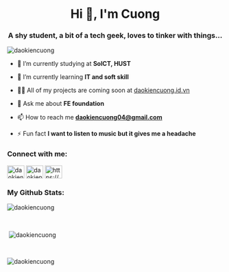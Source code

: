 <h1 align="center">Hi 👋, I'm Cuong</h1>
<h3 align="center">A shy student, a bit of a tech geek, loves to tinker with things...</h3>

<p align="left"> <img src="https://komarev.com/ghpvc/?username=daokiencuong&label=Profile%20views&color=ff0000&style=flat" alt="daokiencuong" /> </p>

- 🔭 I’m currently studying at **SoICT, HUST**

- 🌱 I’m currently learning **IT and soft skill**

- 👨‍💻 All of my projects are coming soon at [daokiencuong.id.vn](https://www.daokiencuong.id.vn/)

- 💬 Ask me about **FE foundation**

- 📫 How to reach me **daokiencuong04@gmail.com**

- ⚡ Fun fact **I want to listen to music but it gives me a headache**

<h3 align="left">Connect with me:</h3>
<p align="left">
<a href="https://fb.com/daokiencuongg" target="blank"><img align="center" src="https://raw.githubusercontent.com/rahuldkjain/github-profile-readme-generator/master/src/images/icons/Social/facebook.svg" alt="daokiencuongg" height="30" width="40" /></a>
<a href="https://instagram.com/daokiencuongg" target="blank"><img align="center" src="https://raw.githubusercontent.com/rahuldkjain/github-profile-readme-generator/master/src/images/icons/Social/instagram.svg" alt="daokiencuongg" height="30" width="40" /></a>
<a href="https://www.daokiencuong.id.vn/" target="blank"><img align="center" src="https://raw.githubusercontent.com/rahuldkjain/github-profile-readme-generator/master/src/images/icons/Social/rss.svg" alt="https://www.daokiencuong.id.vn/" height="30" width="40" /></a>
</p>

<h3 align="left">My Github Stats:</h3>
<p><img align="center" src="https://github-readme-stats.vercel.app/api/top-langs?username=daokiencuong&show_icons=true&locale=en&layout=compact" alt="daokiencuong" /></p>
<br/>

<p>&nbsp;<img align="center" src="https://github-readme-stats.vercel.app/api?username=daokiencuong&show_icons=true&locale=en" alt="daokiencuong" /></p>
<br/>

<p><img align="center" src="https://github-readme-streak-stats.herokuapp.com/?user=daokiencuong&theme=dark" alt="daokiencuong" /></p>

